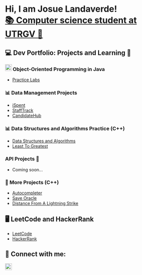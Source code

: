 <h1>Hi, I am Josue Landaverde!<br/>
<a href="https://github.com/jlndvr">📚 Computer science student at UTRGV 🤠</a></h1>

<h2>💻 Dev Portfolio: Projects and Learning 📕</h2>

<img align="left" width="22px" src="https://upload.wikimedia.org/wikipedia/en/thumb/3/30/Java_programming_language_logo.svg/300px-Java_programming_language_logo.svg.png" />
<h3>Object-Oriented Programming in Java</h3>
<ul>
<li><a href="https://github.com/jlndvr/Java-REPO">Practice Labs</a></li>
</ul>
 
<h3>📊 Data Management Projects</h3>
<ul>
  <li><a href="https://github.com/jlndvr/ispent">iSpent</a></li>
  <li><a href="https://github.com/jlndvr/Candidate-Dequeue-Manager">StaffTrack</a></li>
  <li><a href="https://github.com/jlndvr/Candidate-Linked-List-Manager">CandidateHub</a></li>
</ul>

<h3>📊 Data Structures and Algorithms Practice (C++)</h3>
<ul>
  <li><a href="https://github.com/jlndvr/Data-Structures-and-Algorithms-Practice-">Data Structures and Algorithms</a></li>
  <li><a href="https://github.com/jlndvr/Least-to-Greatest">Least To Greatest</a></li>
</ul>

<h3>API Projects 📡</h3>
<ul>
<li><a>Coming soon...</a></li>
</ul>

<h3>🔨 More Projects (C++)</h3>
<ul>
  <li><a href="https://github.com/jlndvr/Autocompleter-BST">Autocompleter</a></li>
  <li><a href="https://github.com/jlndvr/Save-Oracle">Save Oracle</a></li>
  <li><a href="https://github.com/jlndvr/Distance-of-a-Lightning-Strike">Distance From A Lightning Strike</a></li>
</ul>

<h2>🖥️ LeetCode and HackerRank</h2>
<ul>
  <li><a href="https://github.com/jlndvr/LeetCode">LeetCode</a></li>
  <li><a href="https://github.com/jlndvr/HackerRank">HackerRank</a></li>
</ul>

<h2>🤳 Connect with me:</h2>
<p>
  <a href="https://www.linkedin.com/in/jlndvr">
    <img align="left" width="22px" src="https://upload.wikimedia.org/wikipedia/commons/c/ca/LinkedIn_logo_initials.png" alt="LinkedIn logo"/>
  </a>
</p>

